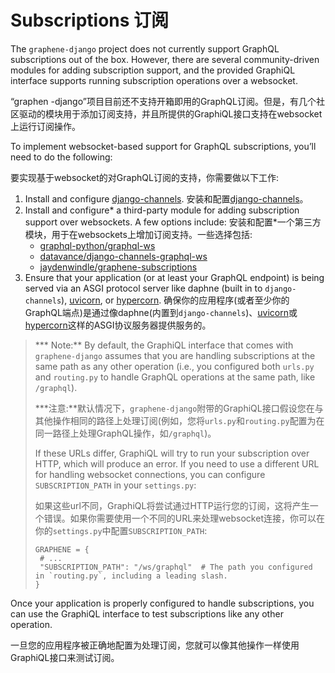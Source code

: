 # Subscriptions	订阅

The `graphene-django` project does not currently support GraphQL subscriptions out of the box. However, there are several community-driven modules for adding subscription support, and the provided GraphiQL interface supports running subscription operations over a websocket.

“graphen -django”项目目前还不支持开箱即用的GraphQL订阅。但是，有几个社区驱动的模块用于添加订阅支持，并且所提供的GraphiQL接口支持在websocket上运行订阅操作。

To implement websocket-based support for GraphQL subscriptions, you’ll need to do the following:

要实现基于websocket的对GraphQL订阅的支持，你需要做以下工作:

1. Install and configure [django-channels](https://channels.readthedocs.io/en/latest/installation.html).	安装和配置[django-channels](https://channels.readthedocs.io/en/latest/installation.html)。
2. Install and configure* a third-party module for adding subscription support over websockets. A few options include:     安装和配置*一个第三方模块，用于在websockets上增加订阅支持。一些选择包括:
   - [graphql-python/graphql-ws](https://github.com/graphql-python/graphql-ws)
   - [datavance/django-channels-graphql-ws](https://github.com/datadvance/DjangoChannelsGraphqlWs)
   - [jaydenwindle/graphene-subscriptions](https://github.com/jaydenwindle/graphene-subscriptions)
3. Ensure that your application (or at least your GraphQL endpoint) is being served via an ASGI protocol server like daphne (built in to `django-channels`), [uvicorn](https://www.uvicorn.org/), or [hypercorn](https://pgjones.gitlab.io/hypercorn/).    确保你的应用程序(或者至少你的GraphQL端点)是通过像daphne(内置到`django-channels`)、[uvicorn](https://www.uvicorn.org/)或[hypercorn](https://pgjones.gitlab.io/hypercorn/)这样的ASGI协议服务器提供服务的。

> *** Note:** By default, the GraphiQL interface that comes with `graphene-django` assumes that you are handling subscriptions at the same path as any other operation (i.e., you configured both `urls.py` and `routing.py` to handle GraphQL operations at the same path, like `/graphql`).
>
> ***注意:**默认情况下，`graphene-django`附带的GraphiQL接口假设您在与其他操作相同的路径上处理订阅(例如，您将`urls.py`和`routing.py`配置为在同一路径上处理GraphQL操作，如`/graphql`)。
>
> If these URLs differ, GraphiQL will try to run your subscription over HTTP, which will produce an error. If you need to use a different URL for handling websocket connections, you can configure `SUBSCRIPTION_PATH` in your `settings.py`:
>
> 如果这些url不同，GraphiQL将尝试通过HTTP运行您的订阅，这将产生一个错误。如果你需要使用一个不同的URL来处理websocket连接，你可以在你的`settings.py`中配置`SUBSCRIPTION_PATH`:
>
> ```
> GRAPHENE = {
>  # ...
>  "SUBSCRIPTION_PATH": "/ws/graphql"  # The path you configured in `routing.py`, including a leading slash.
> }
> ```

Once your application is properly configured to handle subscriptions, you can use the GraphiQL interface to test subscriptions like any other operation.

一旦您的应用程序被正确地配置为处理订阅，您就可以像其他操作一样使用GraphiQL接口来测试订阅。